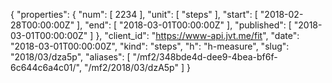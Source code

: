 {
  "properties": {
    "num": [
      2234
    ],
    "unit": [
      "steps"
    ],
    "start": [
      "2018-02-28T00:00:00Z"
    ],
    "end": [
      "2018-03-01T00:00:00Z"
    ],
    "published": [
      "2018-03-01T00:00:00Z"
    ]
  },
  "client_id": "https://www-api.jvt.me/fit",
  "date": "2018-03-01T00:00:00Z",
  "kind": "steps",
  "h": "h-measure",
  "slug": "2018/03/dza5p",
  "aliases": [
    "/mf2/348bde4d-dee9-4bea-bf6f-6c644c6a4c01/",
    "/mf2/2018/03/dzA5p"
  ]
}
